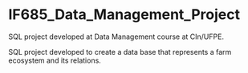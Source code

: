 # IF685_Data_Management_Project
SQL project developed at Data Management course at CIn/UFPE.

SQL project developed to create a data base that represents a farm ecosystem and its relations.

